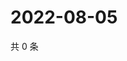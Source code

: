 # 2022-08-05

共 0 条

<!-- BEGIN WEIBO -->
<!-- 最后更新时间 Fri Aug 05 2022 15:14:49 GMT+0800 (China Standard Time) -->

<!-- END WEIBO -->
